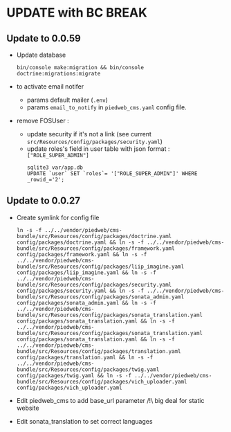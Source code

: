 UPDATE with BC BREAK
==================

## Update to 0.0.59

- Update database
   ```
   bin/console make:migration && bin/console doctrine:migrations:migrate
   ```

- to activate email notifer
    - params default mailer (`.env`)
    - params `email_to_notify` in `piedweb_cms.yaml` config file.

- remove FOSUser :
    - update security if it's not a link (see current `src/Resources/config/packages/security.yaml`)
    - update roles's field in user table with json format : `["ROLE_SUPER_ADMIN"]`
      ```
      sqlite3 var/app.db
      UPDATE `user` SET `roles`= '["ROLE_SUPER_ADMIN"]' WHERE _rowid_='2';
      ```


## Update to 0.0.27

-   Create symlink for config file
    ```
    ln -s -f ../../vendor/piedweb/cms-bundle/src/Resources/config/packages/doctrine.yaml config/packages/doctrine.yaml && ln -s -f ../../vendor/piedweb/cms-bundle/src/Resources/config/packages/framework.yaml config/packages/framework.yaml && ln -s -f ../../vendor/piedweb/cms-bundle/src/Resources/config/packages/liip_imagine.yaml config/packages/liip_imagine.yaml && ln -s -f ../../vendor/piedweb/cms-bundle/src/Resources/config/packages/security.yaml config/packages/security.yaml && ln -s -f ../../vendor/piedweb/cms-bundle/src/Resources/config/packages/sonata_admin.yaml config/packages/sonata_admin.yaml && ln -s -f ../../vendor/piedweb/cms-bundle/src/Resources/config/packages/sonata_translation.yaml config/packages/sonata_translation.yaml && ln -s -f ../../vendor/piedweb/cms-bundle/src/Resources/config/packages/sonata_translation.yaml config/packages/sonata_translation.yaml && ln -s -f ../../vendor/piedweb/cms-bundle/src/Resources/config/packages/translation.yaml config/packages/translation.yaml && ln -s -f ../../vendor/piedweb/cms-bundle/src/Resources/config/packages/twig.yaml config/packages/twig.yaml && ln -s -f ../../vendor/piedweb/cms-bundle/src/Resources/config/packages/vich_uploader.yaml config/packages/vich_uploader.yaml
    ```
- Edit piedweb_cms to add base_url parameter /!\ big deal for static website

- Edit sonata_translation to set correct languages

